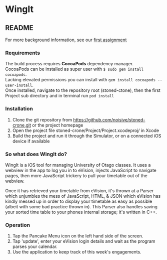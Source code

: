 # WingIt
## README
For more background information, see our [first assignment](ProjectInfo.md)

### Requirements
The build process requires **CocoaPods** dependency manager.  
CocoaPods can be installed as super user with ```$ sudo gem install cocoapods```.  
Lacking elevated permissions you can install with ```gem install cocoapods --user-install```.  
Once installed, navigate to the repository root (stoned-ctone), then the first Project sub directory and in terminal run ```pod install```

### Installation
1. Clone the git repository from https://github.com/noisive/stoned-crone.git or the project homepage
2. Open the project file stoned-crone/Project/Project.xcodeproj/ in Xcode
3. Build the project and run it through the Simulator, or on a connected iOS device if available

### So what does WingIt do?
WingIt is a iOS tool for managing University of Otago classes. It uses a webview in the app to log you in to eVision, injects JavaScript to navigate pages, then more JavaScript trickery to pull your timetable out of the webview.

Once it has retrieved your timetable from eVision, it's thrown at a Parser which unjumbles the mess of JavaScript, HTML, & JSON which eVision has kindly messed up in order to display your timetable as easy as possible (albeit with some bad practice thrown in). This Parser also handles saving your sorted time table to your phones internal storage; it's written in C++.

### Operation
1. Tap the Pancake Menu icon on the left hand side of the screen.
2. Tap 'update', enter your eVision login details and wait as the program parses your calendar.
3. Use the application to keep track of this week's engagements.
